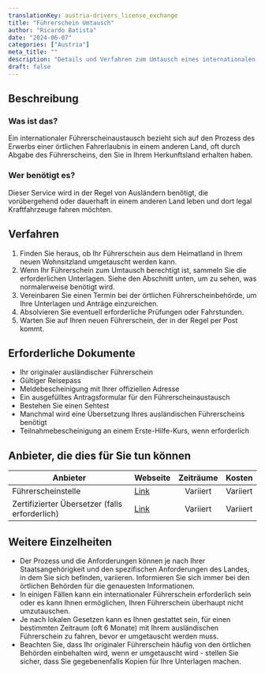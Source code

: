 ```yaml
---
translationKey: austria-drivers_license_exchange
title: "Führerschein Umtausch"
author: "Ricardo Batista"
date: "2024-06-07"
categories: ["Austria"]
meta_title: ""
description: "Details und Verfahren zum Umtausch eines internationalen Führerscheins in Österreich und Deutschland"
draft: false
---
```


## Beschreibung
### Was ist das?
Ein internationaler Führerscheinaustausch bezieht sich auf den Prozess des Erwerbs einer örtlichen Fahrerlaubnis in einem anderen Land, oft durch Abgabe des Führerscheins, den Sie in Ihrem Herkunftsland erhalten haben.

### Wer benötigt es?
Dieser Service wird in der Regel von Ausländern benötigt, die vorübergehend oder dauerhaft in einem anderen Land leben und dort legal Kraftfahrzeuge fahren möchten.

## Verfahren

1. Finden Sie heraus, ob Ihr Führerschein aus dem Heimatland in Ihrem neuen Wohnsitzland umgetauscht werden kann.
2. Wenn Ihr Führerschein zum Umtausch berechtigt ist, sammeln Sie die erforderlichen Unterlagen. Siehe den Abschnitt unten, um zu sehen, was normalerweise benötigt wird.
3. Vereinbaren Sie einen Termin bei der örtlichen Führerscheinbehörde, um Ihre Unterlagen und Anträge einzureichen.
4. Absolvieren Sie eventuell erforderliche Prüfungen oder Fahrstunden.
5. Warten Sie auf Ihren neuen Führerschein, der in der Regel per Post kommt.

## Erforderliche Dokumente

- Ihr originaler ausländischer Führerschein
- Gültiger Reisepass
- Meldebescheinigung mit Ihrer offiziellen Adresse
- Ein ausgefülltes Antragsformular für den Führerscheinaustausch
- Bestehen Sie einen Sehtest
- Manchmal wird eine Übersetzung Ihres ausländischen Führerscheins benötigt
- Teilnahmebescheinigung an einem Erste-Hilfe-Kurs, wenn erforderlich

## Anbieter, die dies für Sie tun können

| Anbieter        |     Webseite     |     Zeiträume    |       Kosten      |
| --------------- | --------------- |  :-------------: | :-------------: |
| Führerscheinstelle     |  [Link](http://beispiel.com)       |      Variiert      |        Variiert       |
| Zertifizierter Übersetzer (falls erforderlich)     |  [Link](http://beispiel.com)       |      Variiert      |        Variiert       |


## Weitere Einzelheiten

- Der Prozess und die Anforderungen können je nach Ihrer Staatsangehörigkeit und den spezifischen Anforderungen des Landes, in dem Sie sich befinden, variieren. Informieren Sie sich immer bei den örtlichen Behörden für die genauesten Informationen.
- In einigen Fällen kann ein internationaler Führerschein erforderlich sein oder es kann Ihnen ermöglichen, Ihren Führerschein überhaupt nicht umzutauschen.
- Je nach lokalen Gesetzen kann es Ihnen gestattet sein, für einen bestimmten Zeitraum (oft 6 Monate) mit Ihrem ausländischen Führerschein zu fahren, bevor er umgetauscht werden muss.
- Beachten Sie, dass Ihr originaler Führerschein häufig von den örtlichen Behörden einbehalten wird, wenn er umgetauscht wird - stellen Sie sicher, dass Sie gegebenenfalls Kopien für Ihre Unterlagen machen.